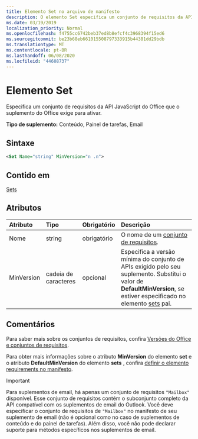 ```yaml
---
title: Elemento Set no arquivo de manifesto
description: O elemento Set especifica um conjunto de requisitos da API JavaScript do Office que o suplemento do Office exige para ativar.
ms.date: 03/19/2019
localization_priority: Normal
ms.openlocfilehash: f4755cc6742beb37ed8b8efcf4c3968394f15ed6
ms.sourcegitcommit: be23b68eb661015508797333915b44381dd29bdb
ms.translationtype: MT
ms.contentlocale: pt-BR
ms.lasthandoff: 06/08/2020
ms.locfileid: "44608737"
---
```

# <a name="set-element"></a>Elemento Set

Especifica um conjunto de requisitos da API JavaScript do Office que o suplemento do Office exige para ativar.

**Tipo de suplemento:** Conteúdo, Painel de tarefas, Email

## <a name="syntax"></a>Sintaxe

```XML
<Set Name="string" MinVersion="n .n">
```

## <a name="contained-in"></a>Contido em

[Sets](sets.md)

## <a name="attributes"></a>Atributos

|**Atributo**|**Tipo**|**Obrigatório**|**Descrição**|
|:-----|:-----|:-----|:-----|
|Nome|string|obrigatório|O nome de um [conjunto de requisitos](../../develop/office-versions-and-requirement-sets.md).|
|MinVersion|cadeia de caracteres|opcional|Especifica a versão mínima do conjunto de APIs exigido pelo seu suplemento. Substitui o valor de **DefaultMinVersion**, se estiver especificado no elemento [sets](sets.md) pai.|

## <a name="remarks"></a>Comentários

Para saber mais sobre os conjuntos de requisitos, confira [Versões do Office e conjuntos de requisitos](../../develop/office-versions-and-requirement-sets.md).

Para obter mais informações sobre o atributo **MinVersion** do elemento **set** e o atributo **DefaultMinVersion** do elemento **sets** , confira [definir o elemento requirements no manifesto](../../develop/specify-office-hosts-and-api-requirements.md#set-the-requirements-element-in-the-manifest).

> [!IMPORTANT] 
> Para suplementos de email, há apenas um conjunto de requisitos `"Mailbox"` disponível. Esse conjunto de requisitos contém o subconjunto completo da API compatível com os suplementos de email do Outlook. Você deve especificar o conjunto de requisitos de `"Mailbox"` no manifesto de seu suplemento de email (não é opcional como no caso de suplementos de conteúdo e do painel de tarefas). Além disso, você não pode declarar suporte para métodos específicos nos suplementos de email.
